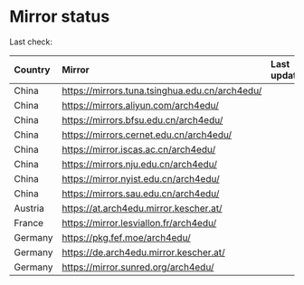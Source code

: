 <script src="./time.js"></script>
# Mirror status
Last check: <script type="text/javascript">localize(1711372790.7389424);</script>

|Country|Mirror|Last update|
|:------|:-----|:----------|
|China|https://mirrors.tuna.tsinghua.edu.cn/arch4edu/|<script type="text/javascript">localize(1711348324);</script>|
|China|https://mirrors.aliyun.com/arch4edu/|<script type="text/javascript">localize(1711348324);</script>|
|China|https://mirrors.bfsu.edu.cn/arch4edu/|<script type="text/javascript">localize(1711348324);</script>|
|China|https://mirrors.cernet.edu.cn/arch4edu/|<script type="text/javascript">localize(1711348324);</script>|
|China|https://mirror.iscas.ac.cn/arch4edu/|<script type="text/javascript">localize(1711348324);</script>|
|China|https://mirrors.nju.edu.cn/arch4edu/|<script type="text/javascript">localize(1711305077);</script>|
|China|https://mirror.nyist.edu.cn/arch4edu/|<script type="text/javascript">localize(1711348324);</script>|
|China|https://mirrors.sau.edu.cn/arch4edu/|<script type="text/javascript">localize(1711348324);</script>|
|Austria|https://at.arch4edu.mirror.kescher.at/|<script type="text/javascript">localize(1711348324);</script>|
|France|https://mirror.lesviallon.fr/arch4edu/|<script type="text/javascript">localize(1711348324);</script>|
|Germany|https://pkg.fef.moe/arch4edu/|<script type="text/javascript">localize(1711348324);</script>|
|Germany|https://de.arch4edu.mirror.kescher.at/|<script type="text/javascript">localize(1711348324);</script>|
|Germany|https://mirror.sunred.org/arch4edu/|<script type="text/javascript">localize(1711348324);</script>|

<script src="./tablefilter/tablefilter.js"></script>
<script src="./table.js"></script>